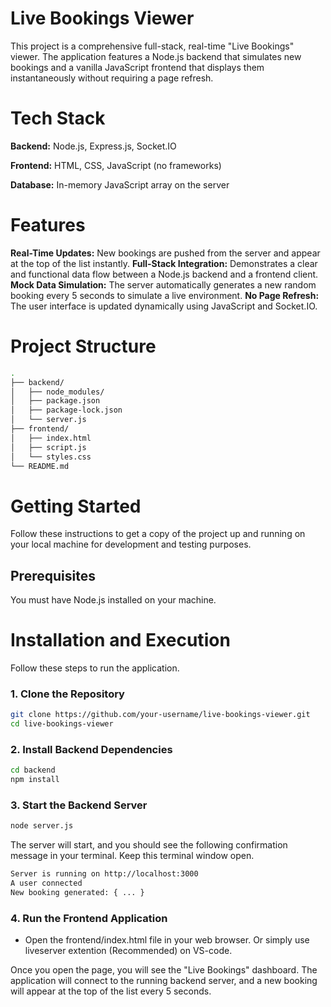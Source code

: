 # Live Bookings Viewer
This project is a comprehensive full-stack, real-time "Live Bookings" viewer. The application features a Node.js backend that simulates new bookings and a vanilla JavaScript frontend that displays them instantaneously without requiring a page refresh.


# Tech Stack
**Backend:** Node.js, Express.js, Socket.IO

**Frontend:** HTML, CSS, JavaScript (no frameworks)

**Database:** In-memory JavaScript array on the server


# Features
**Real-Time Updates:** New bookings are pushed from the server and appear at the top of the list instantly.
**Full-Stack Integration:** Demonstrates a clear and functional data flow between a Node.js backend and a frontend client.
**Mock Data Simulation:** The server automatically generates a new random booking every 5 seconds to simulate a live environment.
**No Page Refresh:** The user interface is updated dynamically using JavaScript and Socket.IO.


# Project Structure
```bash
.
├── backend/
│   ├── node_modules/
│   ├── package.json
│   ├── package-lock.json
│   └── server.js
├── frontend/
│   ├── index.html
│   ├── script.js
│   └── styles.css
└── README.md
```


# Getting Started
Follow these instructions to get a copy of the project up and running on your local machine for development and testing purposes.

## Prerequisites
You must have Node.js installed on your machine.

# Installation and Execution
Follow these steps to run the application.
### 1. Clone the Repository
```bash
git clone https://github.com/your-username/live-bookings-viewer.git
cd live-bookings-viewer
```
### 2. Install Backend Dependencies
```bash
cd backend
npm install
```
### 3. Start the Backend Server
```bash
node server.js
```
The server will start, and you should see the following confirmation message in your terminal. Keep this terminal window open.
```bash
Server is running on http://localhost:3000
A user connected
New booking generated: { ... }
```
### 4. Run the Frontend Application
- Open the frontend/index.html file in your web browser. Or simply use liveserver extention (Recommended) on VS-code.


Once you open the page, you will see the "Live Bookings" dashboard. The application will connect to the running backend server, and a new booking will appear at the top of the list every 5 seconds.

